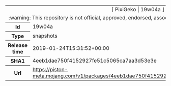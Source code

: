 <html><table>
<tr><td colspan="2" align="center"><img width="0" height="0"><br/>⌈ PixiGeko | 19w04a ⌋<br/><img width="0" height="0"></td></tr>
<tr><td colspan="2" align="center"><img width="0" height="0"><br/>
:warning: This repository is not official, approved, endorsed, associated or connected with Mojang :warning:
<br/><img width="0" height="0"></td></tr>
<tr><th>Id</th><td>19w04a</td></tr>
<tr><th>Type</th><td>snapshots</td></tr>
<tr><th>Release time</th><td>2019-01-24T15:31:52+00:00</td></tr>
<tr><th>SHA1</th><td>4eeb1dae750f4152927fe51c5065ca7aa3d53e3e</td></tr>
<tr><th>Url</th><td><a href="https://piston-meta.mojang.com/v1/packages/4eeb1dae750f4152927fe51c5065ca7aa3d53e3e/19w04a.json">https://piston-meta.mojang.com/v1/packages/4eeb1dae750f4152927fe51c5065ca7aa3d53e3e/19w04a.json</a></td></tr>